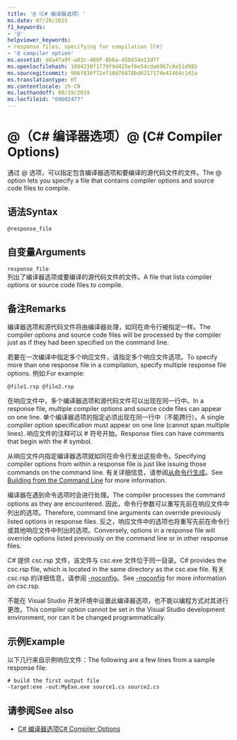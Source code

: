 ```yaml
---
title: '@（C# 编译器选项）'
ms.date: 07/20/2015
f1_keywords:
- '@'
helpviewer_keywords:
- response files, specifying for compilation [C#]
- '@ compiler option'
ms.assetid: dda4fa9f-a02c-400f-8b6a-d58834e13d7f
ms.openlocfilehash: 1884230f1779f9d425ef6e54cda6967c8e51d985
ms.sourcegitcommit: 986f836f72ef10876878bd6217174e41464c145a
ms.translationtype: HT
ms.contentlocale: zh-CN
ms.lasthandoff: 08/19/2019
ms.locfileid: "69602477"
---
```

# <a name="-c-compiler-options"></a><span data-ttu-id="0bd89-102">@（C# 编译器选项）</span><span class="sxs-lookup"><span data-stu-id="0bd89-102">@ (C# Compiler Options)</span></span>
<span data-ttu-id="0bd89-103">通过 @ 选项，可以指定包含编译器选项和要编译的源代码文件的文件。</span><span class="sxs-lookup"><span data-stu-id="0bd89-103">The @ option lets you specify a file that contains compiler options and source code files to compile.</span></span>  
  
## <a name="syntax"></a><span data-ttu-id="0bd89-104">语法</span><span class="sxs-lookup"><span data-stu-id="0bd89-104">Syntax</span></span>  
  
```  
@response_file  
```  
  
## <a name="arguments"></a><span data-ttu-id="0bd89-105">自变量</span><span class="sxs-lookup"><span data-stu-id="0bd89-105">Arguments</span></span>  
 `response_file`  
 <span data-ttu-id="0bd89-106">列出了编译器选项或要编译的源代码文件的文件。</span><span class="sxs-lookup"><span data-stu-id="0bd89-106">A file that lists compiler options or source code files to compile.</span></span>  
  
## <a name="remarks"></a><span data-ttu-id="0bd89-107">备注</span><span class="sxs-lookup"><span data-stu-id="0bd89-107">Remarks</span></span>  
 <span data-ttu-id="0bd89-108">编译器选项和源代码文件将由编译器处理，如同在命令行被指定一样。</span><span class="sxs-lookup"><span data-stu-id="0bd89-108">The compiler options and source code files will be processed by the compiler just as if they had been specified on the command line.</span></span>  
  
 <span data-ttu-id="0bd89-109">若要在一次编译中指定多个响应文件，请指定多个响应文件选项。</span><span class="sxs-lookup"><span data-stu-id="0bd89-109">To specify more than one response file in a compilation, specify multiple response file options.</span></span> <span data-ttu-id="0bd89-110">例如:</span><span class="sxs-lookup"><span data-stu-id="0bd89-110">For example:</span></span>  
  
```  
@file1.rsp @file2.rsp  
```  
  
 <span data-ttu-id="0bd89-111">在响应文件中，多个编译器选项和源代码文件可以出现在同一行中。</span><span class="sxs-lookup"><span data-stu-id="0bd89-111">In a response file, multiple compiler options and source code files can appear on one line.</span></span> <span data-ttu-id="0bd89-112">单个编译器选项的指定必须出现在同一行中（不能跨行）。</span><span class="sxs-lookup"><span data-stu-id="0bd89-112">A single compiler option specification must appear on one line (cannot span multiple lines).</span></span> <span data-ttu-id="0bd89-113">响应文件的注释可以 # 符号开始。</span><span class="sxs-lookup"><span data-stu-id="0bd89-113">Response files can have comments that begin with the # symbol.</span></span>  
  
 <span data-ttu-id="0bd89-114">从响应文件内指定编译器选项就如同在命令行发出这些命令。</span><span class="sxs-lookup"><span data-stu-id="0bd89-114">Specifying compiler options from within a response file is just like issuing those commands on the command line.</span></span> <span data-ttu-id="0bd89-115">有关详细信息，请参阅[从命令行生成](./how-to-set-environment-variables-for-the-visual-studio-command-line.md)。</span><span class="sxs-lookup"><span data-stu-id="0bd89-115">See [Building from the Command Line](./how-to-set-environment-variables-for-the-visual-studio-command-line.md) for more information.</span></span>  
  
 <span data-ttu-id="0bd89-116">编译器在遇到命令选项时会进行处理。</span><span class="sxs-lookup"><span data-stu-id="0bd89-116">The compiler processes the command options as they are encountered.</span></span> <span data-ttu-id="0bd89-117">因此，命令行参数可以重写先前在响应文件中列出的选项。</span><span class="sxs-lookup"><span data-stu-id="0bd89-117">Therefore, command line arguments can override previously listed options in response files.</span></span> <span data-ttu-id="0bd89-118">反之，响应文件中的选项也将重写先前在命令行或其他响应文件中列出的选项。</span><span class="sxs-lookup"><span data-stu-id="0bd89-118">Conversely, options in a response file will override options listed previously on the command line or in other response files.</span></span>  
  
 <span data-ttu-id="0bd89-119">C# 提供 csc.rsp 文件，该文件与 csc.exe 文件位于同一目录。</span><span class="sxs-lookup"><span data-stu-id="0bd89-119">C# provides the csc.rsp file, which is located in the same directory as the csc.exe file.</span></span> <span data-ttu-id="0bd89-120">有关 csc.rsp 的详细信息，请参阅 [-noconfig](./noconfig-compiler-option.md)。</span><span class="sxs-lookup"><span data-stu-id="0bd89-120">See [-noconfig](./noconfig-compiler-option.md) for more information on csc.rsp.</span></span>  
  
 <span data-ttu-id="0bd89-121">不能在 Visual Studio 开发环境中设置此编译器选项，也不能以编程方式对其进行更改。</span><span class="sxs-lookup"><span data-stu-id="0bd89-121">This compiler option cannot be set in the Visual Studio development environment, nor can it be changed programmatically.</span></span>  
  
## <a name="example"></a><span data-ttu-id="0bd89-122">示例</span><span class="sxs-lookup"><span data-stu-id="0bd89-122">Example</span></span>  
 <span data-ttu-id="0bd89-123">以下几行来自示例响应文件：</span><span class="sxs-lookup"><span data-stu-id="0bd89-123">The following are a few lines from a sample response file:</span></span>  
  
```console  
# build the first output file  
-target:exe -out:MyExe.exe source1.cs source2.cs  
```  
  
## <a name="see-also"></a><span data-ttu-id="0bd89-124">请参阅</span><span class="sxs-lookup"><span data-stu-id="0bd89-124">See also</span></span>

- [<span data-ttu-id="0bd89-125">C# 编译器选项</span><span class="sxs-lookup"><span data-stu-id="0bd89-125">C# Compiler Options</span></span>](./index.md)
